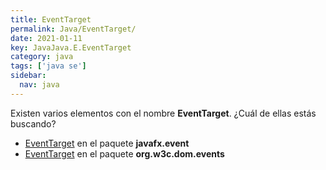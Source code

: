```yaml
---
title: EventTarget
permalink: Java/EventTarget/
date: 2021-01-11
key: JavaJava.E.EventTarget
category: java
tags: ['java se']
sidebar: 
  nav: java
---
```


Existen varios elementos con el nombre **EventTarget**. ¿Cuál de ellas estás buscando?
<ul>
<li><a href="/Java/EventTarget-javafx-event/">EventTarget</a> en el paquete <strong>javafx.event</strong></li>
<li><a href="/Java/EventTarget-org-w3c-dom-events/">EventTarget</a> en el paquete <strong>org.w3c.dom.events</strong></li>
<ul>
